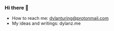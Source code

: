 ### Hi there 👋

<!--
**Schroedingersdoraemon/Schroedingersdoraemon** is a ✨ _special_ ✨ repository because its `README.md` (this file) appears on your GitHub profile.

Here are some ideas to get you started:
-->
- How to reach me: dylanturing@protonmail.com
- My ideas and writings: dylanz.me
